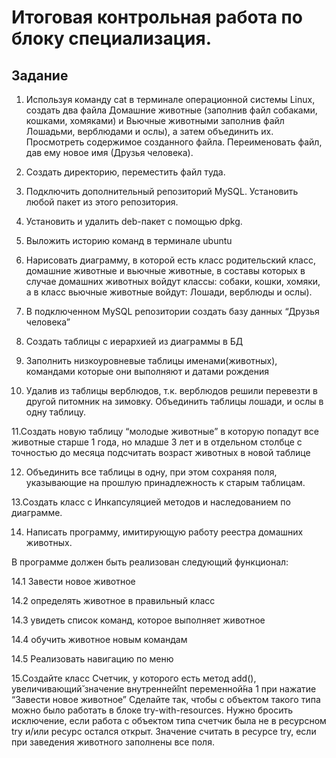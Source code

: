 # Итоговая контрольная работа по блоку специализация. 

## Задание

1. Используя команду cat в терминале операционной системы Linux, создать
два файла Домашние животные (заполнив файл собаками, кошками,
хомяками) и Вьючные животными заполнив файл Лошадьми, верблюдами и
ослы), а затем объединить их. Просмотреть содержимое созданного файла.
Переименовать файл, дав ему новое имя (Друзья человека).

2. Создать директорию, переместить файл туда.

3. Подключить дополнительный репозиторий MySQL. Установить любой пакет
из этого репозитория.

4. Установить и удалить deb-пакет с помощью dpkg.

5. Выложить историю команд в терминале ubuntu

6. Нарисовать диаграмму, в которой есть класс родительский класс, домашние
животные и вьючные животные, в составы которых в случае домашних
животных войдут классы: собаки, кошки, хомяки, а в класс вьючные животные
войдут: Лошади, верблюды и ослы).

7. В подключенном MySQL репозитории создать базу данных “Друзья
человека”

8. Создать таблицы с иерархией из диаграммы в БД

9. Заполнить низкоуровневые таблицы именами(животных), командами
которые они выполняют и датами рождения

10. Удалив из таблицы верблюдов, т.к. верблюдов решили перевезти в другой
питомник на зимовку. Объединить таблицы лошади, и ослы в одну таблицу.

11.Создать новую таблицу “молодые животные” в которую попадут все
животные старше 1 года, но младше 3 лет и в отдельном столбце с точностью
до месяца подсчитать возраст животных в новой таблице

12. Объединить все таблицы в одну, при этом сохраняя поля, указывающие на
прошлую принадлежность к старым таблицам.

13.Создать класс с Инкапсуляцией методов и наследованием по диаграмме.

14. Написать программу, имитирующую работу реестра домашних животных.


В программе должен быть реализован следующий функционал:

14.1 Завести новое животное

14.2 определять животное в правильный класс

14.3 увидеть список команд, которое выполняет животное

14.4 обучить животное новым командам

14.5 Реализовать навигацию по меню

15.Создайте класс Счетчик, у которого есть метод add(), увеличивающий̆
значение внутренней̆int переменной̆на 1 при нажатие “Завести новое
животное” Сделайте так, чтобы с объектом такого типа можно было работать в
блоке try-with-resources. Нужно бросить исключение, если работа с объектом
типа счетчик была не в ресурсном try и/или ресурс остался открыт. Значение
считать в ресурсе try, если при заведения животного заполнены все поля.

